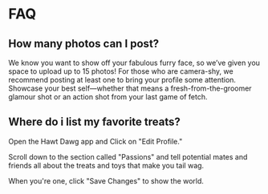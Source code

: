 # FAQ

## How many photos can I post?
 
We know you want to show off your fabulous furry face, so we’ve given you space to upload up to 15 photos! 
For those who are camera-shy, we recommend posting at least one to bring your profile some attention. 
Showcase your best self—whether that means a fresh-from-the-groomer glamour shot or an action shot from your last game of fetch.

## Where do i list my favorite treats?

Open the Hawt Dawg app and Click on "Edit Profile."

Scroll down to the section called "Passions" and tell potential mates and friends all about the treats and toys that make you tail wag.

When you're one, click "Save Changes" to show the world.
